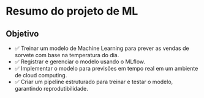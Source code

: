 
# Resumo do projeto de ML 


## Objetivo
- ✅ Treinar um modelo de Machine Learning para prever as vendas de sorvete com base na temperatura do dia.
- ✅ Registrar e gerenciar o modelo usando o MLflow.
- ✅ Implementar o modelo para previsões em tempo real em um ambiente de cloud computing.
- ✅ Criar um pipeline estruturado para treinar e testar o modelo, garantindo reprodutibilidade.
